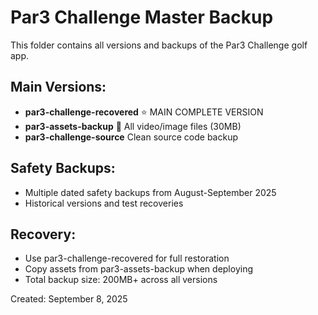 # Par3 Challenge Master Backup

This folder contains all versions and backups of the Par3 Challenge golf app.

## Main Versions:
- **par3-challenge-recovered** ⭐ MAIN COMPLETE VERSION
- **par3-assets-backup** 📁 All video/image files (30MB)
- **par3-challenge-source** Clean source code backup

## Safety Backups:
- Multiple dated safety backups from August-September 2025
- Historical versions and test recoveries

## Recovery:
- Use par3-challenge-recovered for full restoration
- Copy assets from par3-assets-backup when deploying
- Total backup size: 200MB+ across all versions

Created: September 8, 2025

